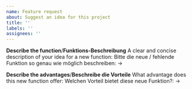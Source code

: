 ```yaml
---
name: Feature request
about: Suggest an idea for this project
title: ''
labels: ''
assignees: ''
---
```


**Describe the function**/**Funktions-Beschreibung**
A clear and concise description of your idea for a new function:
Bitte die neue / fehlende Funktion so genau wie möglich beschreiben:
-> 

**Describe the advantages**/**Beschreibe die Vorteile**
What advantage does this new function offer:
Welchen Vorteil bietet diese neue Funktion?:
-> 
